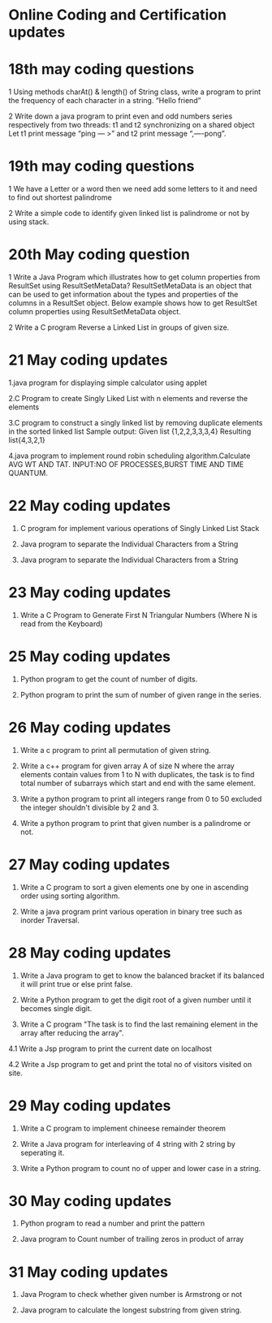 # Online Coding and Certification updates
# 18th may coding questions
 1 Using methods charAt() & length() of String class, write a program to print the
frequency of each character in a string.
“Hello friend”

 2 Write down a java program to print even and odd numbers series respectively
from two threads: t1 and t2 synchronizing on a shared object
Let t1 print message “ping — >” and t2 print message “,—-pong”.

# 19th may coding questions
 1 We have a Letter or a word then we need add some letters to it and need to find out shortest palindrome


 2 Write a simple code to identify given linked list is palindrome or not by using stack.

# 20th May coding question
 1 Write a Java Program 
which illustrates how to get column properties from ResultSet using ResultSetMetaData? ResultSetMetaData is an object that can be used to get information about the types and properties of the columns in a ResultSet object. Below example shows how to get ResultSet column properties using ResultSetMetaData object.

 2 Write a C program
Reverse a Linked List in groups of given size.

# 21 May coding updates

 1.java program for displaying simple calculator using applet

 2.C Program to create Singly Liked List with n elements and reverse the elements

 3.C program to construct a singly linked list by removing duplicate elements in the sorted linked list Sample output: Given list {1,2,2,3,3,3,4} Resulting list{4,3,2,1}

 4.java program to implement round robin scheduling algorithm.Calculate AVG WT AND TAT. INPUT:NO OF PROCESSES,BURST TIME AND TIME QUANTUM.


# 22 May coding updates

1. C program for implement various operations of Singly Linked List Stack

2. Java program to separate the Individual Characters from a String

3. Java program to separate the Individual Characters from a String

# 23 May coding updates

1. Write a C Program to Generate First N Triangular Numbers (Where N is read from the Keyboard)

# 25 May coding updates

1. Python program to get the count of number of digits.

2. Python program to print the sum of number of given range in the series.

# 26 May coding updates
1. Write a c program to print all permutation of given string.

2. Write a c++ program for given  array A of size N where the array elements contain values from 1 to N with duplicates, the task is to find total number of subarrays which start and end with the same element.

3. Write a python program to print all integers range from 0 to 50 excluded the integer shouldn't divisible by 2 and 3.

4. Write a python program to print that given number is a palindrome or not.

# 27 May coding updates

1. Write a C program to sort a given elements one by one in ascending order using sorting algorithm.

2. Write a java program print various operation in binary tree such as inorder Traversal.

# 28 May coding updates

1. Write a Java program to get to know the balanced bracket if its balanced it will print true or else print false.

2. Write a Python program to get the digit root of a given number until it becomes single digit.

3. Write a C program "The task is to find the last remaining element in the array after reducing the array".

4.1 Write a Jsp program to print the current date on localhost

4.2 Write a Jsp program to get and print the total no of visitors visited on site.

# 29 May coding updates
1. Write a C program to implement chineese remainder theorem

2. Write a Java program for interleaving of 4 string with 2 string by seperating it.

3. Write a Python program to count no of upper and lower case in a string.

# 30 May coding updates
1. Python program to read a number and print the pattern

2. Java program to Count number of trailing zeros in product of array

# 31 May coding updates
1. Java Program to check whether given number is Armstrong or not

2. Java program to calculate the longest substring from given string.
